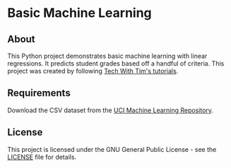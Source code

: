 # Basic Machine Learning

## About
This Python project demonstrates basic machine learning with linear regressions. It predicts student grades based off a handful of criteria. This project was created by following [Tech With Tim's tutorials](https://www.youtube.com/watch?v=45ryDIPHdGg).
 
## Requirements
Download the CSV dataset from the [UCI Machine Learning Repository](https://archive.ics.uci.edu/ml/datasets/Student+Performance).

## License
This project is licensed under the GNU General Public License - see the [LICENSE](LICENSE) file for details.
